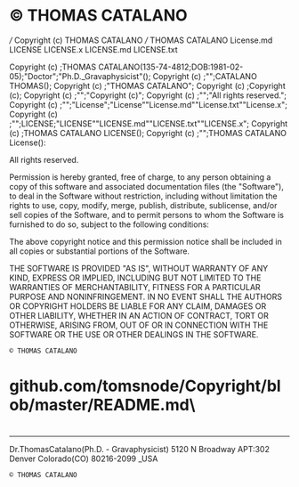 
# © THOMAS CATALANO

*/* Copyright (c) THOMAS CATALANO */*
THOMAS CATALANO License.md
LICENSE
LICENSE.x
LICENSE.md
LICENSE.txt

Copyright (c) ;THOMAS CATALANO(135-74-4812;DOB:1981-02-05);"Doctor";"Ph.D._Gravaphysicist"();
Copyright (c) ;"";CATALANO THOMAS();
Copyright (c) ;"THOMAS CATALANO";
Copyright (c) ;Copyright (c);
Copyright (c) ;"";"Copyright (c)";
Copyright (c) ;"";"All rights reserved.";
Copyright (c) ;"";"License";"License""License.md""License.txt""License.x";
Copyright (c) ;"";LICENSE;"LICENSE""LICENSE.md""LICENSE.txt""LICENSE.x";
Copyright (c) ;THOMAS CATALANO LICENSE();
Copyright (c) ;"";THOMAS CATALANO License():


All rights reserved.             

Permission is hereby granted, free of charge, to any person obtaining a copy
of this software and associated documentation files (the "Software"), to deal
in the Software without restriction, including without limitation the rights
to use, copy, modify, merge, publish, distribute, sublicense, and/or sell
copies of the Software, and to permit persons to whom the Software is
furnished to do so, subject to the following conditions:

The above copyright notice and this permission notice shall be included in all
copies or substantial portions of the Software.

THE SOFTWARE IS PROVIDED "AS IS", WITHOUT WARRANTY OF ANY KIND, EXPRESS OR
IMPLIED, INCLUDING BUT NOT LIMITED TO THE WARRANTIES OF MERCHANTABILITY,
FITNESS FOR A PARTICULAR PURPOSE AND NONINFRINGEMENT. IN NO EVENT SHALL THE
AUTHORS OR COPYRIGHT HOLDERS BE LIABLE FOR ANY CLAIM, DAMAGES OR OTHER
LIABILITY, WHETHER IN AN ACTION OF CONTRACT, TORT OR OTHERWISE, ARISING FROM,
OUT OF OR IN CONNECTION WITH THE SOFTWARE OR THE USE OR OTHER DEALINGS IN THE
SOFTWARE.

    © THOMAS CATALANO

# github.com/tomsnode/Copyright/blob/master/README.md\


#

--------------
Dr.ThomasCatalano(Ph.D. - Gravaphysicist)
5120 N Broadway APT:302
Denver Colorado(CO) 80216-2099 _USA

    © THOMAS CATALANO
